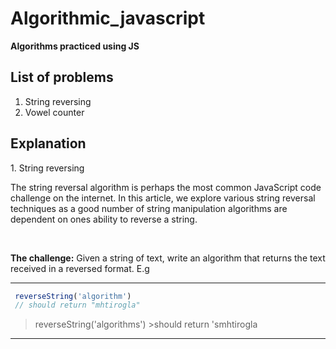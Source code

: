 # Algorithmic_javascript

__Algorithms practiced using JS__

## List of problems
1. String reversing  
2. Vowel counter 

## Explanation
<bold> 1. String reversing </bold>
 <p>The string reversal algorithm is perhaps the most common JavaScript code challenge on the internet. In this article, we explore various string reversal techniques as a good number of string manipulation algorithms are dependent on ones ability to reverse a string. </p> <br>

__The challenge:__ Given a string of text, write an algorithm that returns the text received in a reversed format. E.g

<hr>

```js
 reverseString('algorithm')
 // should return "mhtirogla"
```

>reverseString('algorithms') 
    >should return 'smhtirogla

<hr>

